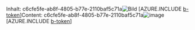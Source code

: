 <span data-ttu-id="3347a-101">Inhalt: c6cfe5fe-ab8f-4805-b77e-2110baf5c71a![Bild](6026759e-b6e3-4d4e-87bc-4fb91a175ba3.png)
[AZURE.INCLUDE [b-token](863bb1a8-8e78-411f-b733-977865962043.md)]</span><span class="sxs-lookup"><span data-stu-id="3347a-101">Content: c6cfe5fe-ab8f-4805-b77e-2110baf5c71a![image](6026759e-b6e3-4d4e-87bc-4fb91a175ba3.png)
[AZURE.INCLUDE [b-token](863bb1a8-8e78-411f-b733-977865962043.md)]</span></span>
